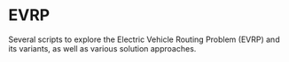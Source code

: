# EVRP
Several scripts to explore the Electric Vehicle Routing Problem (EVRP) and its variants, as well as various solution approaches.
